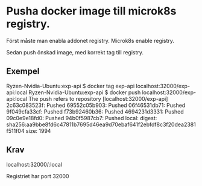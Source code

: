 # Pusha docker image till microk8s registry.

Först måste man enabla addonet registry.
Microk8s enable registry.

Sedan push önskad image, med korrekt tag till registry.

## Exempel

Ryzen-Nvidia-Ubuntu:exp-api $ docker tag exp-api localhost:32000/exp-api:local
Ryzen-Nvidia-Ubuntu:exp-api $ docker push localhost:32000/exp-api:local
The push refers to repository [localhost:32000/exp-api]
2c63c083523f: Pushed 
69552c05b903: Pushed 
06f46531db71: Pushed 
9f049cfa33cf: Pushed 
f73b92460b36: Pushed 
4694231d3331: Pushed 
09c0e9e18fd0: Pushed 
94b0f5987cb7: Pushed 
local: digest: sha256:aa9bbe8fd6c47811b7695d46ea9d70ebaf641f2ebfdf8c3f20dea2381f511f04 size: 1994

## Krav

localhost:32000/<tagnamn>:local

Registriet har port 32000